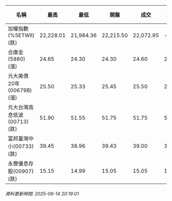| 名稱 | 最高 | 最低 | 開盤 | 成交 | 均價 | 成交金額(億) | 昨收 | 漲跌幅 | 漲跌 | 總量 | 昨量 | 振幅 |
| -------- | -------- | -------- | -------- |-------- | -------- | -------- |-------- |-------- |-------- | -------- | -------- |-------- |
|加權指數(%5ETWII) (跌)|22,228.01|21,984.36|22,215.50|22,072.95|-|3,660.40|22,287.82|0.96%|214.87|6,870,009|0|1.09%|
|合庫金(5880) (漲)|24.65|24.30|24.30|24.60|24.52|2.84|24.45|0.61%|0.15|11,567|3,173|1.43%|
|元大美債20年(00679B) (漲)|25.50|25.33|25.45|25.50|25.41|20.67|25.19|1.23%|0.31|81,319|58,923|0.67%|
|元大台灣高息低波(00713) (跌)|51.90|51.55|51.75|51.75|51.74|6.18|51.90|0.29%|0.15|11,941|8,315|0.67%|
|富邦臺灣中小(00733) (跌)|39.45|38.96|39.43|39.00|39.14|0.330|39.52|1.32%|0.52|843|648|1.24%|
|永豐優息存股(00907) (跌)|15.15|14.99|15.05|15.05|15.08|0.537|15.09|0.27%|0.04|3,558|1,738|1.06%|
###### 資料更新時間: 2025-06-14 20:19:01